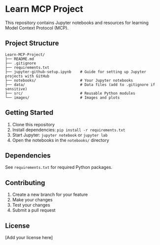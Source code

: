 # Learn MCP Project

This repository contains Jupyter notebooks and resources for learning Model Context Protocol (MCP).

## Project Structure

```
Learn-MCP-Project/
├── README.md
├── .gitignore
├── requirements.txt
├── jupyter-github-setup.ipynb    # Guide for setting up Jupyter projects with GitHub
├── notebooks/                    # Your Jupyter notebooks
├── data/                         # Data files (add to .gitignore if sensitive)
├── src/                          # Reusable Python modules
└── images/                       # Images and plots
```

## Getting Started

1. Clone this repository
2. Install dependencies: `pip install -r requirements.txt`
3. Start Jupyter: `jupyter notebook` or `jupyter lab`
4. Open the notebooks in the `notebooks/` directory

## Dependencies

See `requirements.txt` for required Python packages.

## Contributing

1. Create a new branch for your feature
2. Make your changes
3. Test your changes
4. Submit a pull request

## License

[Add your license here]
